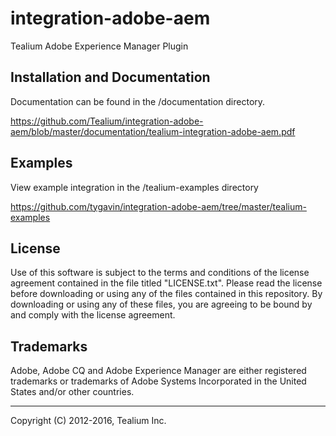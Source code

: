 # integration-adobe-aem

Tealium Adobe Experience Manager Plugin

## Installation and Documentation

Documentation can be found in the /documentation directory.

https://github.com/Tealium/integration-adobe-aem/blob/master/documentation/tealium-integration-adobe-aem.pdf


## Examples

View example integration in the /tealium-examples directory

https://github.com/tygavin/integration-adobe-aem/tree/master/tealium-examples


## License

Use of this software is subject to the terms and conditions of the license agreement contained in the file titled "LICENSE.txt".  Please read the license before downloading or using any of the files contained in this repository. By downloading or using any of these files, you are agreeing to be bound by and comply with the license agreement.

## Trademarks

Adobe, Adobe CQ and Adobe Experience Manager are either registered trademarks or trademarks of Adobe Systems Incorporated in the United States and/or other countries.

---
Copyright (C) 2012-2016, Tealium Inc.

